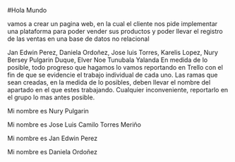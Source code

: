 #Hola Mundo

vamos a crear un pagina web, en la cual el
cliente nos pide implementar una plataforma
para poder vender sus productos y poder llevar
el registro de las ventas en una base de datos
no relacional

Jan Edwin Perez, Daniela Ordoñez,
Jose luis Torres, Karelis Lopez,
Nury Bersey Pulgarin Duque,
Elver Noe Tunubala Yalanda
En medida de lo posible, todo progreso que
hagamos lo vamos reportando en Trello con el
fin de que se evidencie el trabajo individual
de cada uno. Las ramas que sean creadas, en la
medida de lo posibles, deben llevar el nombre
del apartado en el que estes trabajando.
Cualquier inconveniente, reportarlo en el
grupo lo mas antes posible.


Mi nombre es Nury Pulgarin

Mi nombre es Jose Luis Camilo Torres Meriño

Mi nombre es Jan Edwin Perez

Mi nombre es Daniela Ordoñez
